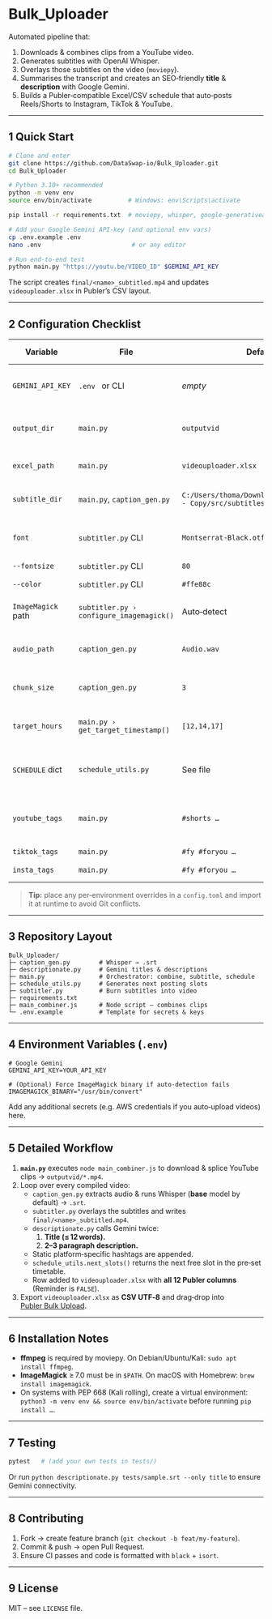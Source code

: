 # Bulk_Uploader

Automated pipeline that:
1. Downloads & combines clips from a YouTube video.
2. Generates subtitles with OpenAI Whisper.
3. Overlays those subtitles on the video (`moviepy`).
4. Summarises the transcript and creates an SEO‑friendly **title** & **description** with Google Gemini.
5. Builds a Publer‑compatible Excel/CSV schedule that auto‑posts Reels/Shorts to Instagram, TikTok & YouTube.

---

## 1 Quick Start
```bash
# Clone and enter
git clone https://github.com/DataSwap-io/Bulk_Uploader.git
cd Bulk_Uploader

# Python 3.10+ recommended
python -m venv env
source env/bin/activate          # Windows: env\Scripts\activate

pip install -r requirements.txt  # moviepy, whisper, google-generativeai, ...

# Add your Google Gemini API‑key (and optional env vars)
cp .env.example .env
nano .env                         # or any editor

# Run end‑to‑end test
python main.py "https://youtu.be/VIDEO_ID" $GEMINI_API_KEY
```
The script creates `final/<name>_subtitled.mp4` and updates `videouploader.xlsx` in Publer’s CSV layout.

---

## 2 Configuration Checklist

| Variable | File | Default | Purpose / How to change |
|----------|------|---------|-------------------------|
| `GEMINI_API_KEY` | `.env`   or CLI | *empty* | **Required.** Google Gemini key used by `descriptionate.py`. |
| `output_dir` | `main.py` | `outputvid` | Folder where `main_combiner.js` writes raw clip compilations. |
| `excel_path` | `main.py` | `videouploader.xlsx` | Publer‑formatted Excel file (UTF‑8 CSV exportable). |
| `subtitle_dir` | `main.py`, `caption_gen.py` | `C:/Users/thoma/Downloads/Bulk_Uploader - Copy/src/subtitles` | Working directory for `.srt` files. Set to any writable path. |
| `font` | `subtitler.py` CLI | `Montserrat-Black.otf` | Font used for subtitle overlay. Supply TTF/OTF or system font. |
| `--fontsize` | `subtitler.py` CLI | `80` | Subtitle font size. |
| `--color` | `subtitler.py` CLI | `#ffe88c` | Subtitle font colour (hex). |
| `ImageMagick` path | `subtitler.py › configure_imagemagick()` | Auto‑detect | Set env `IMAGEMAGICK_BINARY` if detection fails. |
| `audio_path` | `caption_gen.py` | `Audio.wav` | Temporary WAV extracted from video; auto‑deleted after run. |
| `chunk_size` | `caption_gen.py` | `3` | Words per subtitle line (affects readability). |
| `target_hours` | `main.py › get_target_timestamp()` | `[12,14,17]` | Original upload‑scheduler; superseded by `schedule_utils.py`. |
| `SCHEDULE` dict | `schedule_utils.py` | See file | Posting timetable for each platform. Modify to suit your cadence. |
| `youtube_tags` | `main.py` | `#shorts …` | Default hashtags appended to YouTube description. Edit as desired. |
| `tiktok_tags` | `main.py` | `#fy #foryou …` | TikTok hashtag set. |
| `insta_tags` | `main.py` | `#fy #foryou …` | Instagram Reels hashtag set. |

> **Tip:** place any per‑environment overrides in a `config.toml` and import it at runtime to avoid Git conflicts.

---

## 3 Repository Layout
```
Bulk_Uploader/
├─ caption_gen.py        # Whisper → .srt
├─ descriptionate.py     # Gemini titles & descriptions
├─ main.py               # Orchestrator: combine, subtitle, schedule
├─ schedule_utils.py     # Generates next posting slots
├─ subtitler.py          # Burn subtitles into video
├─ requirements.txt
├─ main_combiner.js      # Node script – combines clips
└─ .env.example          # Template for secrets & keys
```

---

## 4 Environment Variables (`.env`)
```
# Google Gemini
GEMINI_API_KEY=YOUR_API_KEY

# (Optional) Force ImageMagick binary if auto‑detection fails
IMAGEMAGICK_BINARY="/usr/bin/convert"
```
Add any additional secrets (e.g. AWS credentials if you auto‑upload videos) here.

---

## 5 Detailed Workflow
1. **`main.py`** executes `node main_combiner.js` to download & splice YouTube clips → `outputvid/*.mp4`.
2. Loop over every compiled video:
   * `caption_gen.py` extracts audio & runs Whisper (**base** model by default) → `.srt`.
   * `subtitler.py` overlays the subtitles and writes `final/<name>_subtitled.mp4`.
   * `descriptionate.py` calls Gemini twice:
        1. **Title (≤ 12 words).**  
        2. **2–3 paragraph description.**  
   * Static platform‑specific hashtags are appended.
   * `schedule_utils.next_slots()` returns the next free slot in the pre‑set timetable.
   * Row added to `videouploader.xlsx` with **all 12 Publer columns** (Reminder is `FALSE`).
3. Export `videouploader.xlsx` as **CSV UTF‑8** and drag‑drop into [Publer Bulk Upload](https://publer.io).

---

## 6 Installation Notes
* **ffmpeg** is required by moviepy. On Debian/Ubuntu/Kali: `sudo apt install ffmpeg`.
* **ImageMagick** ≥ 7.0 must be in `$PATH`. On macOS with Homebrew: `brew install imagemagick`.
* On systems with PEP 668 (Kali rolling), create a virtual environment:  
  `python3 -m venv env && source env/bin/activate` before running `pip install …`.

---

## 7 Testing
```bash
pytest   # (add your own tests in tests/)
```
Or run `python descriptionate.py tests/sample.srt --only title` to ensure Gemini connectivity.

---

## 8 Contributing
1. Fork → create feature branch (`git checkout -b feat/my-feature`).
2. Commit & push → open Pull Request.
3. Ensure CI passes and code is formatted with `black` + `isort`.

---

## 9 License
MIT – see `LICENSE` file.

